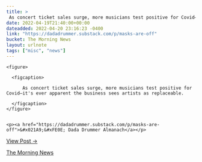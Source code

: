 ```yaml
---
title: > 
 As concert ticket sales surge, more musicians test positive for Covid—it's ever apparent the business sees artists as replaceable.
date: 2022-04-19T21:40:00+00:00
dateadded: 2022-04-20 23:16:23 -0400
link: "https://dadadrummer.substack.com/p/masks-are-off"
bucket: The Morning News
layout: urlnote
tags: ["misc", "news"]
--- 
```




  
    
  

  
    <figure>
      
      <figcaption>
        
          As concert ticket sales surge, more musicians test positive for Covid—it's ever apparent the business sees artists as replaceable.
        
      </figcaption>
    </figure>

    
    <p><a href="https://dadadrummer.substack.com/p/masks-are-off">&#x021A9;&#xFE0E; Dada Drummer Almanach</a></p>
    
  
  <p><a href="https://themorningnews.org/p/concert-ticket-sales-are-surging-along-with-covid">View Post &rarr;</a></p>



 <!-- end excerpt --> 
<div class='bucket'><a class='internal-link' href='/buckets/the-morning-news'>The Morning News</a></div> 
